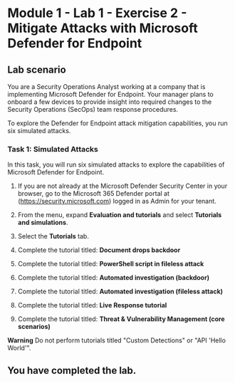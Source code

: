 # Module 1 - Lab 1 - Exercise 2 - Mitigate Attacks with Microsoft Defender for Endpoint

## Lab scenario

You are a Security Operations Analyst working at a company that is implementing Microsoft Defender for Endpoint. Your manager plans to onboard a few devices to provide insight into required changes to the Security Operations (SecOps) team response procedures.

To explore the Defender for Endpoint attack mitigation capabilities, you run six simulated attacks.

### Task 1: Simulated Attacks

In this task, you will run six simulated attacks to explore the capabilities of Microsoft Defender for Endpoint.

1. If you are not already at the Microsoft Defender Security Center in your browser, go to the Microsoft 365 Defender portal at (https://security.microsoft.com) logged in as Admin for your tenant.

2. From the menu, expand **Evaluation and tutorials** and select **Tutorials and simulations**.

3. Select the **Tutorials** tab.

4. Complete the tutorial titled: **Document drops backdoor**
5. Complete the tutorial titled: **PowerShell script in fileless attack**
6. Complete the tutorial titled: **Automated investigation (backdoor)**
7. Complete the tutorial titled: **Automated investigation (fileless attack)**
8. Complete the tutorial titled: **Live Response tutorial**
9. Complete the tutorial titled: **Threat & Vulnerability Management (core scenarios)**

**Warning** Do not perform tutorials titled "Custom Detections" or "API 'Hello World'".

## You have completed the lab.
